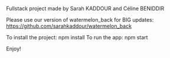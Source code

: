 Fullstack project made by Sarah KADDOUR and Céline BENIDDIR

Please use our version of watermelon_back for BIG updates: https://github.com/sarahkaddour/watermelon_back

To install the project: npm install
To run the app: npm start

Enjoy!
